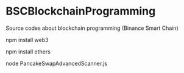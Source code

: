 # BSCBlockchainProgramming
Source codes about blockchain programming (Binance Smart Chain)

npm install web3

npm install ethers

node PancakeSwapAdvancedScanner.js


